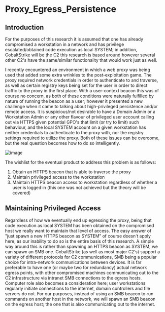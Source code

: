 # Proxy_Egress_Persistence

## Introduction

For the purposes of this research it is assumed that one has already compromised a workstation in a network and has privilege escalated/obtained code execution as local SYSTEM; in addition, CobaltStrike will be the C2 this research is based around however several other C2's have the same/similar functionality that would work just as well. 

I recently encountered an environment in which a web proxy was being used that added some extra wrinkles to the post-exploitation game.  The proxy required network credentials in order to authenticate to and traverse, as well as certain registry keys being set for the user in order to direct traffic to the proxy in the first place.  With a user-context beacon this was of course no concern, as both of these conditions were naturally fulfilled by nature of running the beacon as a user; however it presented a new challenge when it came to talking about high-privileged persistence and/or remote access.  It is suspicious/not desirable to have a Domain Admin or a Workstation Admin or any other flavour of privileged user account calling out via HTTPS given potential GPO's that limit (or try to limit) such behaviour, and the local SYSTEM account on a given workstation has neither credentials to authenticate to the proxy with, nor the registry settings required to utilize the proxy.  Both of these issues can be overcome, but the real question becomes how to do so intelligently.  

![image](https://user-images.githubusercontent.com/91164728/188766744-a048781a-f522-422e-bef0-cafa3bda6cf0.png)

The wishlist for the eventual product to address this problem is as follows:

1. Obtain an HTTPS beacon that is able to traverse the proxy
2. Maintain privileged access to the workstation 
3. Maintain HTTPS beacon access to workstation regardless of whether a user is logged in (this one was not achieved but the theory will be covered)

## Maintaining Privileged Access 

Regardless of how we eventually end up egressing the proxy, being that code execution as local SYSTEM has been obtained on the compromised host we really want to maintain that level of access.  The easy answer of "just spawn a new HTTPS beacon as SYSTEM" of course doesn't apply here, as our inability to do so is the entire basis of this research. A simple way around this is rather than spawning an HTTPS beacon as SYSTEM, we can spawn an SMB one.  CobaltStrike (as well as most major C2's) support a variety of different protocols for C2 communications, SMB being a popular choice for intra-network communications between devices.  It is far preferable to have one (or maybe two for redundancy) actual network egress points, with other compromised machines communicating out to the C2 infrastructure via intranet SMB connections to the egress hosts.  Computer role also becomes a consideration here; user workstations regularly initiate connections to the internet, domain controllers and file servers do not. For our purposes, instead of using an SMB beacon to run commands on another host in the network, we will spawn an SMB beacon on the egress host; the one that is also communicating out to the internet.  

